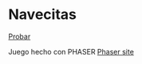 # Navecitas

[Probar](https://pcorgz.github.io/navecitas/)

Juego hecho con PHASER
[Phaser site](http://phaser.io)
